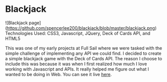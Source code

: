 # Blackjack
  ![Blackjack page]
  (https://github.com/spencerlee200/blackjack/blob/master/blackjack.png)
  Technologies Used: CSS3, Javascript, JQuery, Deck of Cards API, and HTML5

  This was one of my early projects at Full Sail where we were tasked with the simple challenge of implementing any API we could find. I decided to create a simple blackjack game with the Deck of Cards API. The reason I choose to include this was because it was when I first realized how much I love working with Javascript and APIs. It really helped me figure out what I wanted to be doing in Web. You can see it live [here](https://spencerlee200.github.io/blackjack/).
